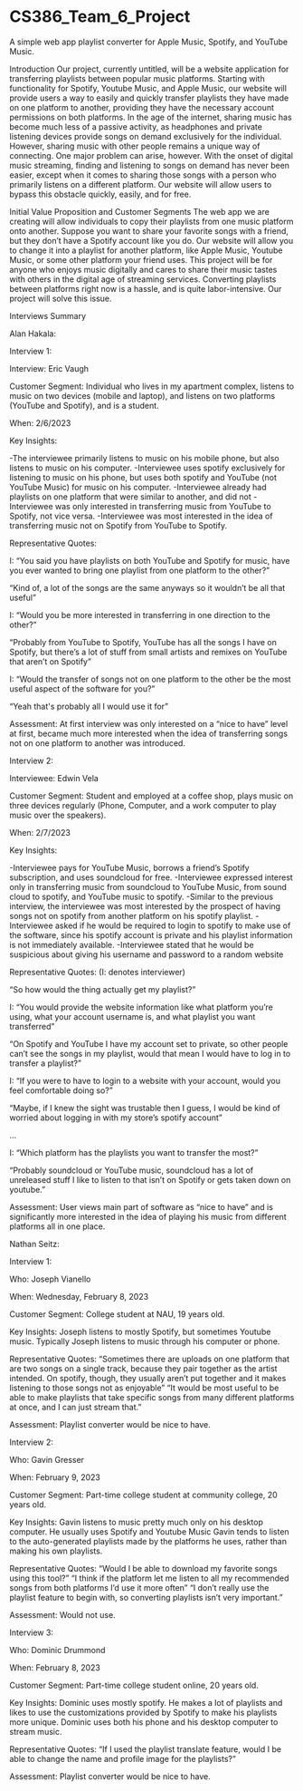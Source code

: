 # CS386_Team_6_Project
A simple web app playlist converter for Apple Music, Spotify, and YouTube Music.

Introduction
  Our project, currently untitled, will be a website application for transferring playlists between popular music platforms. Starting with functionality for Spotify, Youtube Music, and Apple Music, our website will provide users a way to easily and quickly transfer playlists they have made on one platform to another, providing they have the necessary account permissions on both platforms. In the age of the internet, sharing music has become much less of a passive activity, as headphones and private listening devices provide songs on demand exclusively for the individual. However, sharing music with other people remains a unique way of connecting. One major problem can arise, however. With the onset of digital music streaming, finding and listening to songs on demand has never been easier, except when it comes to sharing those songs with a person who primarily listens on a different platform. Our website will allow users to bypass this obstacle quickly, easily, and for free.

Initial Value Proposition and Customer Segments
  The web app we are creating will allow individuals to copy their playlists from one music platform onto another. Suppose you want to share your favorite songs with a friend, but they don’t have a Spotify account like you do. Our website will allow you to change it into a playlist for another platform, like Apple Music, Youtube Music, or some other platform your friend uses.
	This project will be for anyone who enjoys music digitally and cares to share their music tastes with others in the digital age of streaming services. Converting playlists between platforms right now is a hassle, and is quite labor-intensive. Our project will solve this issue.


Interviews Summary

Alan Hakala:

Interview 1:

Interview: Eric Vaugh

Customer Segment: Individual who lives in my apartment complex, listens to music on two devices (mobile and laptop), and listens on two platforms (YouTube and Spotify), and is a student.

When: 2/6/2023

Key Insights:

-The interviewee primarily listens to music on his mobile phone, but also listens to music on his computer.
-Interviewee uses spotify exclusively for listening to music on his phone, but uses both spotify and YouTube (not YouTube Music) for music on his computer.
-Interviewee already had playlists on one platform that were similar to another, and did not 
-Interviewee was only interested in transferring music from YouTube to Spotify, not vice versa. 
-Interviewee was most interested in the idea of transferring music not on Spotify from YouTube to Spotify.

Representative Quotes:

I: “You said you have playlists on both YouTube and Spotify for music, have you ever wanted to bring one playlist from one platform to the other?”

“Kind of, a lot of the songs are the same anyways so it wouldn’t be all that useful”

I: “Would you be more interested in transferring in one direction to the other?”

“Probably from YouTube to Spotify, YouTube has all the songs I have on Spotify, but there’s a lot of stuff from small artists and remixes on YouTube that aren’t on Spotify”

I: “Would the transfer of songs not on one platform to the other be the most useful aspect of the software for you?”

“Yeah that's probably all I would use it for”

Assessment: At first interview was only interested on a “nice to have” level at first, became much more interested when the idea of transferring songs not on one platform to another was introduced.

Interview 2:

Interviewee: Edwin Vela

Customer Segment: Student and employed at a coffee shop, plays music on three devices regularly (Phone, Computer, and a work computer to play music over the speakers). 

When: 2/7/2023

Key Insights:

-Interviewee pays for YouTube Music, borrows a friend’s Spotify subscription, and uses soundcloud for free. 
-Interviewee expressed interest only in transferring music from soundcloud to YouTube Music, from sound cloud to spotify, and YouTube music to spotify. 
-Similar to the previous interview, the interviewee was most interested by the prospect of having songs not on spotify from another platform on his spotify playlist.
-Interviewee asked if he would be required to login to spotify to make use of the software, since his spotify account is private and his playlist information is not immediately available.
-Interviewee stated that he would be suspicious about giving his username and password to a random website

Representative Quotes: (I: denotes interviewer)

“So how would the thing actually get my playlist?”

I: “You would provide the website information like what platform you’re using, what your account username is, and what playlist you want transferred”

“On Spotify and YouTube I have my account set to private, so other people can’t see the songs in my playlist, would that mean I would have to log in to transfer a playlist?”

I: “If you were to have to login to a website with your account, would you feel comfortable doing so?”

“Maybe, if I knew the sight was trustable then I guess, I would be kind of worried about logging in with my store’s spotify account”

…

I: “Which platform has the playlists you want to transfer the most?”

“Probably soundcloud or YouTube music, soundcloud has a lot of unreleased stuff I like to listen to that isn’t on Spotify or gets taken down on youtube.”

Assessment: User views main part of software as “nice to have” and is significantly more interested in the idea of playing his music from different platforms all in one place.


Nathan Seitz:

Interview 1: 

Who: Joseph Vianello

When: Wednesday, February 8, 2023

Customer Segment: College student at NAU, 19 years old.

Key Insights: 
Joseph listens to mostly Spotify, but sometimes Youtube music.
Typically Joseph listens to music through his computer or phone.

Representative Quotes: 
“Sometimes there are uploads on one platform that are two songs on a single track, because they pair together as the artist intended. On spotify, though, they usually aren’t put together and it makes listening to those songs not as enjoyable”
“It would be most useful to be able to make playlists that take specific songs from many different platforms at once, and I can just stream that.”

Assessment: Playlist converter would be nice to have.


Interview 2: 

Who: Gavin Gresser

When: February 9, 2023

Customer Segment: Part-time college student at community college, 20 years old.

Key Insights: 
Gavin listens to music pretty much only on his desktop computer.
He usually uses Spotify and Youtube Music
Gavin tends to listen to the auto-generated playlists made by the platforms he uses, rather than making his own playlists.

Representative Quotes: 
“Would I be able to download my favorite songs using this tool?”
“I think if the platform let me listen to all my recommended songs from both platforms I’d use it more often”
“I don’t really use the playlist feature to begin with, so converting playlists isn’t very important.”

Assessment: Would not use.


Interview 3: 

Who: Dominic Drummond

When: February 8, 2023

Customer Segment: Part-time college student online, 20 years old.

Key Insights: 
Dominic uses mostly spotify.
He makes a lot of playlists and likes to use the customizations provided by Spotify to make his playlists more unique.
Dominic uses both his phone and his desktop computer to stream music.

Representative Quotes:
“If I used the playlist translate feature, would I be able to change the name and profile image for the playlists?”

Assessment: Playlist converter would be nice to have.